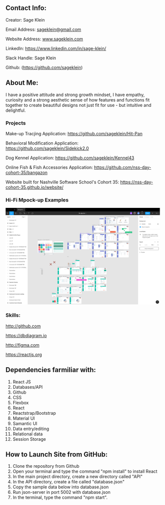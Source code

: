 ## Contact Info:

Creator: Sage Klein

Email Address: sageklein@gmail.com

Website Address: www.sageklein.com

LinkedIn: https://www.linkedin.com/in/sage-klein/

Slack Handle: Sage Klein

Github: (https://github.com/sageklein)

## About Me:

I have a positive attitude and strong growth mindset, I have empathy, curiosity and a strong aesthetic sense of how features and functions fit together to create beautiful designs not just fit for use - but intuitive and delightful.

### Projects

Make-up Tracjing Application: https://github.com/sageklein/Hit-Pan

Behavioral Modification Application: https://github.com/sageklein/Sidekick2.0

Dog Kennel Application: https://github.com/sageklein/Kennel43

Online Fish & Fish Accessories Application: https://github.com/nss-day-cohort-35/bangazon

Website built for Nashville Software School's Cohort 35: https://nss-day-cohort-35.github.io/website/


### Hi-Fi Mpock-up Examples

![Bangazon Figma](src/images/BangazonFigma.png)

### Skills:

http://github.com

https://dbdiagram.io

http://figma.com

https://reactjs.org

## Dependencies farmiliar with:

1. React JS
2. Databases/API
3. Github
4. CSS
5. Flexbox
6. React
7. Reactstrap/Bootstrap
8. Material UI
9. Samantic UI
10. Data entry/editing
11. Relational data
12. Session Storage

## How to Launch Site from GitHub:

1. Clone the repository from Github
2. Open your terminal and type the command "npm install" to install React
3. In the main project directory, create a new directory called "API"
4. In the API directory, create a file called "database.json"
5. Copy the sample data below into database.json
6. Run json-server in port 5002 with database.json
7. In the terminal, type the command "npm start".

